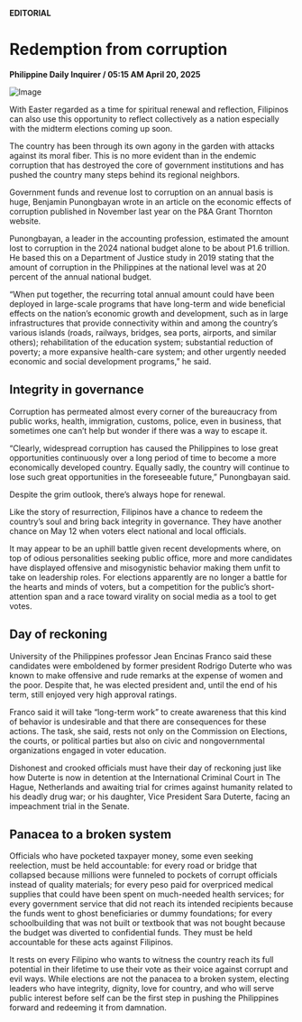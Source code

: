 **EDITORIAL**

# Redemption from corruption

****Philippine Daily Inquirer / 05:15 AM April 20, 2025****

![Image](https://raw.githubusercontent.com/github-jl14/scrapy_api/refs/heads/main/images/editorial04202025.png)

With Easter regarded as a time for spiritual renewal and reflection, Filipinos can also use this opportunity to reflect collectively as a nation especially with the midterm elections coming up soon.

The country has been through its own agony in the garden with attacks against its moral fiber. This is no more evident than in the endemic corruption that has destroyed the core of government institutions and has pushed the country many steps behind its regional neighbors.

Government funds and revenue lost to corruption on an annual basis is huge, Benjamin Punongbayan wrote in an article on the economic effects of corruption published in November last year on the P&A Grant Thornton website.

Punongbayan, a leader in the accounting profession, estimated the amount lost to corruption in the 2024 national budget alone to be about P1.6 trillion. He based this on a Department of Justice study in 2019 stating that the amount of corruption in the Philippines at the national level was at 20 percent of the annual national budget.

“When put together, the recurring total annual amount could have been deployed in large-scale programs that have long-term and wide beneficial effects on the nation’s economic growth and development, such as in large infrastructures that provide connectivity within and among the country’s various islands (roads, railways, bridges, sea ports, airports, and similar others); rehabilitation of the education system; substantial reduction of poverty; a more expansive health-care system; and other urgently needed economic and social development programs,” he said.

## Integrity in governance

Corruption has permeated almost every corner of the bureaucracy from public works, health, immigration, customs, police, even in business, that sometimes one can’t help but wonder if there was a way to escape it.

“Clearly, widespread corruption has caused the Philippines to lose great opportunities continuously over a long period of time to become a more economically developed country. Equally sadly, the country will continue to lose such great opportunities in the foreseeable future,” Punongbayan said.

Despite the grim outlook, there’s always hope for renewal.

Like the story of resurrection, Filipinos have a chance to redeem the country’s soul and bring back integrity in governance. They have another chance on May 12 when voters elect national and local officials.

It may appear to be an uphill battle given recent developments where, on top of odious personalities seeking public office, more and more candidates have displayed offensive and misogynistic behavior making them unfit to take on leadership roles. For elections apparently are no longer a battle for the hearts and minds of voters, but a competition for the public’s short-attention span and a race toward virality on social media as a tool to get votes.

## Day of reckoning

University of the Philippines professor Jean Encinas Franco said these candidates were emboldened by former president Rodrigo Duterte who was known to make offensive and rude remarks at the expense of women and the poor. Despite that, he was elected president and, until the end of his term, still enjoyed very high approval ratings.

Franco said it will take “long-term work” to create awareness that this kind of behavior is undesirable and that there are consequences for these actions. The task, she said, rests not only on the Commission on Elections, the courts, or political parties but also on civic and nongovernmental organizations engaged in voter education.

Dishonest and crooked officials must have their day of reckoning just like how Duterte is now in detention at the International Criminal Court in The Hague, Netherlands and awaiting trial for crimes against humanity related to his deadly drug war; or his daughter, Vice President Sara Duterte, facing an impeachment trial in the Senate.

## Panacea to a broken system

Officials who have pocketed taxpayer money, some even seeking reelection, must be held accountable: for every road or bridge that collapsed because millions were funneled to pockets of corrupt officials instead of quality materials; for every peso paid for overpriced medical supplies that could have been spent on much-needed health services; for every government service that did not reach its intended recipients because the funds went to ghost beneficiaries or dummy foundations; for every schoolbuilding that was not built or textbook that was not bought because the budget was diverted to confidential funds. They must be held accountable for these acts against Filipinos.

It rests on every Filipino who wants to witness the country reach its full potential in their lifetime to use their vote as their voice against corrupt and evil ways. While elections are not the panacea to a broken system, electing leaders who have integrity, dignity, love for country, and who will serve public interest before self can be the first step in pushing the Philippines forward and redeeming it from damnation.